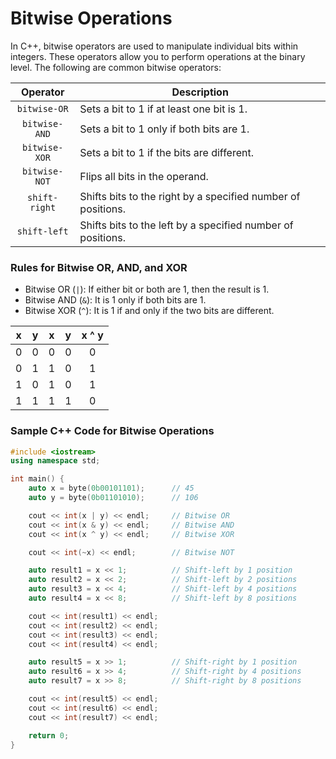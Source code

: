 # Bitwise Operations

In C++, bitwise operators are used to manipulate individual bits within integers. These operators allow you to perform operations at the binary level. The following are common bitwise operators:

|   Operator   |   Description                                 |
|:------------:|-----------------------------------------------|
| `bitwise-OR`  | Sets a bit to 1 if at least one bit is 1.     |
| `bitwise-AND` | Sets a bit to 1 only if both bits are 1.       |
| `bitwise-XOR` | Sets a bit to 1 if the bits are different.     |
| `bitwise-NOT` | Flips all bits in the operand.                 |
| `shift-right` | Shifts bits to the right by a specified number of positions. |
| `shift-left`  | Shifts bits to the left by a specified number of positions.  |

### Rules for Bitwise OR, AND, and XOR

- Bitwise OR (`|`): If either bit or both are 1, then the result is 1.
- Bitwise AND (`&`): It is 1 only if both bits are 1.
- Bitwise XOR (`^`): It is 1 if and only if the two bits are different.

|   x   |   y   |  x | y  |  x ^ y  |
|:-----:|:-----:|:---:|:---:|:-------:|
|   0   |   0   |  0  |  0  |    0    |
|   0   |   1   |  1  |  0  |    1    |
|   1   |   0   |  1  |  0  |    1    |
|   1   |   1   |  1  |  1  |    0    |

### Sample C++ Code for Bitwise Operations

```cpp
#include <iostream>
using namespace std;

int main() {
    auto x = byte(0b00101101);      // 45
    auto y = byte(0b01101010);      // 106

    cout << int(x | y) << endl;     // Bitwise OR
    cout << int(x & y) << endl;     // Bitwise AND
    cout << int(x ^ y) << endl;     // Bitwise XOR

    cout << int(~x) << endl;        // Bitwise NOT

    auto result1 = x << 1;          // Shift-left by 1 position
    auto result2 = x << 2;          // Shift-left by 2 positions
    auto result3 = x << 4;          // Shift-left by 4 positions
    auto result4 = x << 8;          // Shift-left by 8 positions

    cout << int(result1) << endl;
    cout << int(result2) << endl;
    cout << int(result3) << endl;
    cout << int(result4) << endl;

    auto result5 = x >> 1;          // Shift-right by 1 position
    auto result6 = x >> 4;          // Shift-right by 4 positions
    auto result7 = x >> 8;          // Shift-right by 8 positions

    cout << int(result5) << endl;
    cout << int(result6) << endl;
    cout << int(result7) << endl;

    return 0;
}
